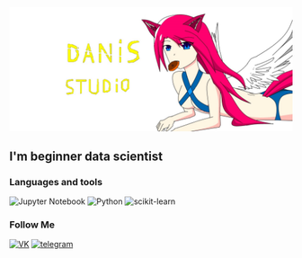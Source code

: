 [![Header](https://github.com/Danis2019/Danis2019/blob/main/assets/danis%20studio.jpg)](https://t.me/danisbatyrshin)

## I'm beginner data scientist

### Languages and tools
![Jupyter Notebook](https://img.shields.io/badge/-Jupyter_Notebook-FF7B0A?style=for-the-badge&logo=jupyter&logoColor=FFEDFB)
![Python](https://img.shields.io/badge/-Python-2DE03B?style=for-the-badge&logo=python&logoColor=FFEDFB)
![scikit-learn](https://img.shields.io/badge/-sklearn-2DBBE0?style=for-the-badge&logo=scikit-learn&logoColor=FFEDFB)

### Follow Me
[![VK](https://img.shields.io/badge/-vkontakte-2DBBE0?style=for-the-badge&logo=vk&logoColor=FFEDFB)](https://vk.com/id223784802)
[![telegram](https://img.shields.io/badge/-telegram-1552B5?style=for-the-badge&logo=telegram&logoColor=FFEDFB)](https://t.me/danisbatyrshin)
<!--
**Danis2019/Danis2019** is a ✨ _special_ ✨ repository because its `README.md` (this file) appears on your GitHub profile.

Here are some ideas to get you started:

- 🔭 I’m currently working on ...
- 🌱 I’m currently learning ...
- 👯 I’m looking to collaborate on ...
- 🤔 I’m looking for help with ...
- 💬 Ask me about ...
- 📫 How to reach me: ...
- 😄 Pronouns: ...
- ⚡ Fun fact: ...
-->
